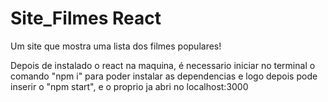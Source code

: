 # Site_Filmes React
Um site que mostra uma lista dos filmes populares!

Depois de instalado o react na maquina, é necessario iniciar no terminal o comando "npm i" para poder instalar as dependencias e logo depois pode inserir o "npm start", e o proprio ja abri no localhost:3000

